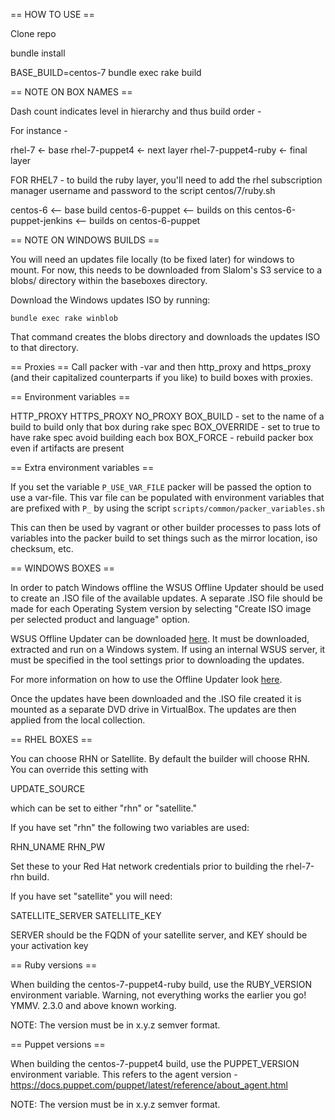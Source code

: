 == HOW TO USE ==

Clone repo

bundle install

BASE_BUILD=centos-7 bundle exec rake build

== NOTE ON BOX NAMES ==

Dash count indicates level in hierarchy and thus build order -

For instance -

rhel-7 <- base
rhel-7-puppet4 <- next layer
rhel-7-puppet4-ruby <- final layer

FOR RHEL7 - to build the ruby layer, you'll need to add the rhel subscription manager username and password to the script centos/7/ruby.sh

centos-6 <-- base build
centos-6-puppet <-- builds on this
centos-6-puppet-jenkins <-- builds on centos-6-puppet

== NOTE ON WINDOWS BUILDS ==

You will need an updates file locally (to be fixed later) for windows to mount. For now, this needs to be downloaded from Slalom's S3 service to a blobs/ directory within the baseboxes directory.

Download the Windows updates ISO by running:

```
bundle exec rake winblob
```

That command creates the blobs directory and downloads the updates ISO to that directory.

== Proxies ==
Call packer with -var and then http_proxy and https_proxy (and their capitalized counterparts if you like) to build boxes with proxies.

== Environment variables ==

HTTP_PROXY
HTTPS_PROXY
NO_PROXY
BOX_BUILD - set to the name of a build to build only that box during rake spec
BOX_OVERRIDE - set to true to have rake spec avoid building each box
BOX_FORCE - rebuild packer box even if artifacts are present

== Extra environment variables ==

If you set the variable `P_USE_VAR_FILE` packer will be passed the option to use a var-file.  This var file can be populated with environment variables that are prefixed with `P_` by using the script `scripts/common/packer_variables.sh`

This can then be used by vagrant or other builder processes to pass lots of variables into the packer build to set things such as the mirror location, iso checksum, etc.

== WINDOWS BOXES ==

In order to patch Windows offline the WSUS Offline Updater should be used to create an .ISO file of the available updates. A separate .ISO file should be made for each Operating System version by selecting "Create ISO image per selected product and language" option.

WSUS Offline Updater can be downloaded [here](http://download.wsusoffline.net/). It must be downloaded, extracted and run on a Windows system. If using an internal WSUS server, it must be specified in the tool settings prior to downloading the updates.

For more information on how to use the Offline Updater look [here](http://www.wsusoffline.net/docs/).

Once the updates have been downloaded and the .ISO file created it is mounted as a separate DVD drive in VirtualBox. The updates are then applied from the local collection.

== RHEL BOXES ==

You can choose RHN or Satellite. By default the builder will choose RHN. You can override this setting with

UPDATE_SOURCE

which can be set to either "rhn" or "satellite."

If you have set "rhn" the following two variables are used:

RHN_UNAME
RHN_PW

Set these to your Red Hat network credentials prior to building the rhel-7-rhn build.

If you have set "satellite" you will need:

SATELLITE_SERVER
SATELLITE_KEY

SERVER should be the FQDN of your satellite server, and KEY should be your activation key

== Ruby versions ==

When building the centos-7-puppet4-ruby build, use the RUBY_VERSION environment variable. Warning, not everything works the earlier you go! YMMV. 2.3.0 and above known working.

NOTE: The version must be in x.y.z semver format.

== Puppet versions ==

When building the centos-7-puppet4 build, use the PUPPET_VERSION environment variable. This refers to the agent version - https://docs.puppet.com/puppet/latest/reference/about_agent.html

NOTE: The version must be in x.y.z semver format.
